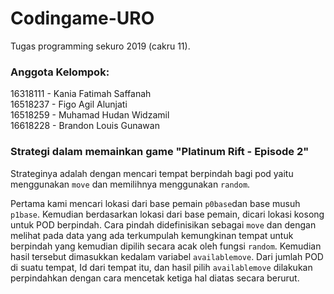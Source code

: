 # Codingame-URO
Tugas programming sekuro 2019 (cakru 11).

### Anggota Kelompok:<br/>
16318111 - Kania Fatimah Saffanah <br/>
16518237 - Figo Agil Alunjati <br/>
16518259 - Muhamad Hudan Widzamil <br/>
16618228 - Brandon Louis Gunawan <br/>


### Strategi dalam memainkan game "Platinum Rift - Episode 2"
Strateginya adalah dengan mencari tempat berpindah bagi pod yaitu menggunakan `move` dan memilihnya menggunakan `random`.


Pertama kami mencari lokasi dari base pemain `p0base`dan base musuh `p1base`. Kemudian berdasarkan lokasi dari base pemain, dicari lokasi kosong untuk POD berpindah. Cara pindah didefinisikan sebagai `move` dan dengan melihat pada data yang ada terkumpulah kemungkinan tempat untuk berpindah yang kemudian dipilih secara acak oleh fungsi `random`. Kemudian hasil tersebut dimasukkan kedalam variabel `availablemove`. Dari jumlah POD di suatu tempat, Id dari tempat itu, dan hasil pilih `availablemove` dilakukan perpindahkan dengan cara mencetak ketiga hal diatas secara berurut.

